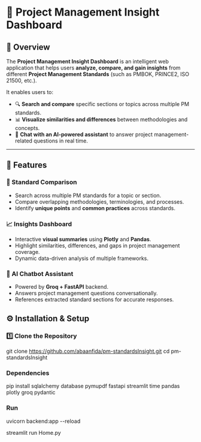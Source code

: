 # 🧠 Project Management Insight Dashboard

## 📘 Overview
The **Project Management Insight Dashboard** is an intelligent web application that helps users **analyze, compare, and gain insights** from different **Project Management Standards** (such as PMBOK, PRINCE2, ISO 21500, etc.).  

It enables users to:
- 🔍 **Search and compare** specific sections or topics across multiple PM standards.  
- 📊 **Visualize similarities and differences** between methodologies and concepts.  
- 🤖 **Chat with an AI-powered assistant** to answer project management-related questions in real time.

---

## 🚀 Features

### 🔎 Standard Comparison
- Search across multiple PM standards for a topic or section.  
- Compare overlapping methodologies, terminologies, and processes.  
- Identify **unique points** and **common practices** across standards.

### 📈 Insights Dashboard
- Interactive **visual summaries** using **Plotly** and **Pandas**.  
- Highlight similarities, differences, and gaps in project management coverage.  
- Dynamic data-driven analysis of multiple frameworks.

### 💬 AI Chatbot Assistant
- Powered by **Groq + FastAPI** backend.  
- Answers project management questions conversationally.  
- References extracted standard sections for accurate responses.


## ⚙️ Installation & Setup

### 1️⃣ Clone the Repository
git clone https://github.com/abaanfida/pm-standardsInsight.git
cd pm-standardsInsight
### Dependencies
pip install sqlalchemy database pymupdf fastapi streamlit time pandas plotly groq pydantic
### Run
uvicorn backend:app --reload

streamlit run Home.py

